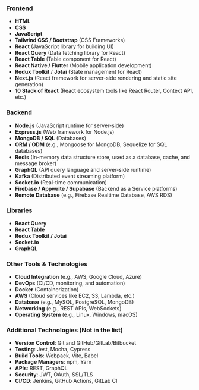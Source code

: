 ### **Frontend**
- **HTML**
- **CSS**
- **JavaScript**
- **Tailwind CSS / Bootstrap** (CSS Frameworks)
- **React** (JavaScript library for building UI)
- **React Query** (Data fetching library for React)
- **React Table** (Table component for React)
- **React Native / Flutter** (Mobile application development)
- **Redux Toolkit** / **Jotai** (State management for React)
- **Next.js** (React framework for server-side rendering and static site generation)
- **10 Stack of React** (React ecosystem tools like React Router, Context API, etc.)

### **Backend**
- **Node.js** (JavaScript runtime for server-side)
- **Express.js** (Web framework for Node.js)
- **MongoDB / SQL** (Databases)
- **ORM / ODM** (e.g., Mongoose for MongoDB, Sequelize for SQL databases)
- **Redis** (In-memory data structure store, used as a database, cache, and message broker)
- **GraphQL** (API query language and server-side runtime)
- **Kafka** (Distributed event streaming platform)
- **Socket.io** (Real-time communication)
- **Firebase / Appwrite / Supabase** (Backend as a Service platforms)
- **Remote Database** (e.g., Firebase Realtime Database, AWS RDS)

### **Libraries**
- **React Query**
- **React Table**
- **Redux Toolkit / Jotai**
- **Socket.io**
- **GraphQL**

### **Other Tools & Technologies**
- **Cloud Integration** (e.g., AWS, Google Cloud, Azure)
- **DevOps** (CI/CD, monitoring, and automation)
- **Docker** (Containerization)
- **AWS** (Cloud services like EC2, S3, Lambda, etc.)
- **Database** (e.g., MySQL, PostgreSQL, MongoDB)
- **Networking** (e.g., REST APIs, WebSockets)
- **Operating System** (e.g., Linux, Windows, macOS)

### **Additional Technologies (Not in the list)**
- **Version Control**: Git and GitHub/GitLab/Bitbucket
- **Testing**: Jest, Mocha, Cypress
- **Build Tools**: Webpack, Vite, Babel
- **Package Managers**: npm, Yarn
- **APIs**: REST, GraphQL
- **Security**: JWT, OAuth, SSL/TLS
- **CI/CD**: Jenkins, GitHub Actions, GitLab CI
